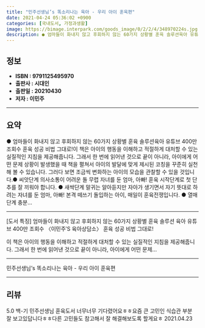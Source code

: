 ```yaml
---
title: "민주선생님’s 똑소리나는 육아 - 우리 아이 훈육편"
date: 2021-04-24 05:36:02 +0900
categories: [국내도서, 가정과생활]
image: https://bimage.interpark.com/goods_image/0/2/2/4/348970224s.jpg
description: ● 엄마들이 화내지 않고 후회하지 않는 60가지 상황별 훈육 솔루션육아 유튜브 400만 조회수 훈육 성공 비법 그대로!이 책은 아이의 행동을 이해하고 적절하게 대처할 수 있는 실질적인 지침을 제공해줍니다. 그래서 한 번에 읽어낸 것으로 끝이 아니라, 아이에게 어떤 문제 상황이 발생했
---
```


## **정보**

- **ISBN : 9791125495970**
- **출판사 : 시대인**
- **출판일 : 20210430**
- **저자 : 이민주**

------



## **요약**

●  엄마들이 화내지 않고 후회하지 않는 60가지 상황별 훈육 솔루션육아 유튜브 400만 조회수  훈육 성공 비법 그대로!이 책은 아이의 행동을 이해하고 적절하게 대처할 수 있는 실질적인 지침을 제공해줍니다. 그래서 한 번에 읽어낸 것으로 끝이 아니라, 아이에게 어떤 문제 상황이 발생했을 때 책을 펼쳐서 아이의 발달에 맞게 제시된 코칭을 꾸준히 실천해 볼 수 있습니다. 그러다 보면 조금씩 변화하는 아이의 모습을 관찰할 수 있을 것입니다.● 씨앗단계  의사소통이 어려운 돌 무렵 자녀를 둔 엄마, 아빠! 훈육 시작단계로 첫 단추를 잘 끼워야 합니다. ● 새싹단계  말귀는 알아듣지만 자아가 생기면서 자기 뜻대로 하려는 자녀를 둔 엄마, 아빠! 본격 떼쓰기 돌입하는 아이, 매일이 훈육전쟁입니다. ● 열매단계  충분...

------

[도서 특징]
엄마들이 화내지 않고 후회하지 않는 60가지 상황별 훈육 솔루션
육아 유튜브 400만 조회수 〈이민주′S 육아상담소〉 훈육 성공 비법 그대로!

이 책은 아이의 행동을 이해하고 적절하게 대처할 수 있는 실질적인 지침을 제공해줍니다. 그래서 한 번에 읽어낸 것으로 끝이 아니라, 아이에게 어떤 문제... 

------


민주선생님’s 똑소리나는 육아 - 우리 아이 훈육편 

------


## **리뷰** 

5.0 백-기 민주선생님 훈육도서 너무너무 기다렸어요ㅎㅎ요즘 큰 고민인 식습관 부분 잘 보고있답니다ㅎㅎ다른 고민들도 참고해서 잘 해결해보도록 할게요ㅎ 2021.04.23 <br/>